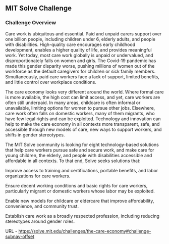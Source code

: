 ## MIT Solve Challenge

### Challenge Overview
Care work is ubiquitous and essential. Paid and unpaid carers support over one billion people, including children under 6, elderly adults, and people with disabilities. High-quality care encourages early childhood development, enables a higher quality of life, and provides meaningful work. Yet today, most care work globally is unpaid or undervalued, and disproportionately falls on women and girls. The Covid-19 pandemic has made this gender disparity worse, pushing millions of women out of the workforce as the default caregivers for children or sick family members. Simultaneously, paid care workers face a lack of support, limited benefits, and little control over workplace conditions.

The care economy looks very different around the world. Where formal care is more available, the high cost can limit access, and yet, care workers are often still underpaid. In many areas, childcare is often informal or unavailable, limiting options for women to pursue other jobs. Elsewhere, care work often falls on domestic workers, many of them migrants, who have few legal rights and can be exploited. Technology and innovation can help to make the care economy in all contexts more transparent, safe, and accessible through new models of care, new ways to support workers, and shifts in gender stereotypes.

The MIT Solve community is looking for eight technology-based solutions that help care workers pursue safe and secure work, and make care for young children, the elderly, and people with disabilities accessible and affordable in all contexts. To that end, Solve seeks solutions that:

Improve access to training and certifications, portable benefits, and labor organizations for care workers.

Ensure decent working conditions and basic rights for care workers, particularly migrant or domestic workers whose labor may be exploited. 

Enable new models for childcare or eldercare that improve affordability, convenience, and community trust. 

Establish care work as a broadly respected profession, including reducing stereotypes around gender roles. 

URL - https://solve.mit.edu/challenges/the-care-economy#challenge-subnav-offset

